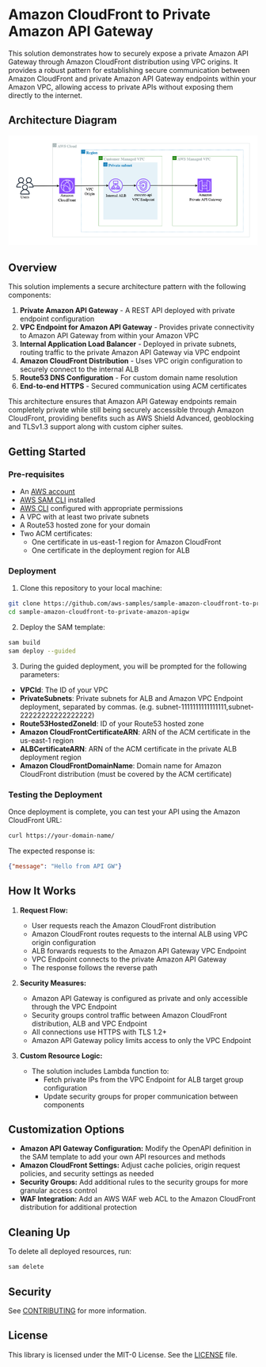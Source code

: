 # Amazon CloudFront to Private Amazon API Gateway

This solution demonstrates how to securely expose a private Amazon API Gateway through Amazon CloudFront distribution using VPC origins. It provides a robust pattern for establishing secure communication between Amazon CloudFront and private Amazon API Gateway endpoints within your Amazon VPC, allowing access to private APIs without exposing them directly to the internet.

## Architecture Diagram

![Architecture Diagram](./docs/architecture.png)

## Overview

This solution implements a secure architecture pattern with the following components:

1. **Private Amazon API Gateway** - A REST API deployed with private endpoint configuration
2. **VPC Endpoint for Amazon API Gateway** - Provides private connectivity to Amazon API Gateway from within your Amazon VPC
3. **Internal Application Load Balancer** - Deployed in private subnets, routing traffic to the private Amazon API Gateway via VPC endpoint
4. **Amazon CloudFront Distribution** - Uses VPC origin configuration to securely connect to the internal ALB
5. **Route53 DNS Configuration** - For custom domain name resolution
6. **End-to-end HTTPS** - Secured communication using ACM certificates

This architecture ensures that Amazon API Gateway endpoints remain completely private while still being securely accessible through Amazon CloudFront, providing benefits such as AWS Shield Advanced, geoblocking and TLSv1.3 support along with custom cipher suites.

## Getting Started

### Pre-requisites

* An [AWS account](https://docs.aws.amazon.com/accounts/latest/reference/manage-acct-creating.html)
* [AWS SAM CLI](https://docs.aws.amazon.com/serverless-application-model/latest/developerguide/serverless-sam-cli-install.html) installed
* [AWS CLI](https://docs.aws.amazon.com/cli/latest/userguide/getting-started-install.html) configured with appropriate permissions
* A VPC with at least two private subnets
* A Route53 hosted zone for your domain
* Two ACM certificates:
  * One certificate in us-east-1 region for Amazon CloudFront
  * One certificate in the deployment region for ALB

### Deployment

1. Clone this repository to your local machine:

```bash
git clone https://github.com/aws-samples/sample-amazon-cloudfront-to-private-amazon-apigw.git  
cd sample-amazon-cloudfront-to-private-amazon-apigw
```

2. Deploy the SAM template:

```bash
sam build
sam deploy --guided
```

3. During the guided deployment, you will be prompted for the following parameters:

* **VPCId**: The ID of your VPC
* **PrivateSubnets**: Private subnets for ALB and Amazon VPC Endpoint deployment, separated by commas. (e.g. subnet-1111111111111111,subnet-22222222222222222)
* **Route53HostedZoneId**: ID of your Route53 hosted zone
* **Amazon CloudFrontCertificateARN**: ARN of the ACM certificate in the us-east-1 region
* **ALBCertificateARN**: ARN of the ACM certificate in the private ALB deployment region
* **Amazon CloudFrontDomainName**: Domain name for Amazon CloudFront distribution (must be covered by the ACM certificate)

### Testing the Deployment

Once deployment is complete, you can test your API using the Amazon CloudFront URL:

```bash
curl https://your-domain-name/
```

The expected response is:

```json
{"message": "Hello from API GW"}
```

## How It Works

1. **Request Flow:**
   * User requests reach the Amazon CloudFront distribution
   * Amazon CloudFront routes requests to the internal ALB using VPC origin configuration
   * ALB forwards requests to the Amazon API Gateway VPC Endpoint
   * VPC Endpoint connects to the private Amazon API Gateway
   * The response follows the reverse path

2. **Security Measures:**
   * Amazon API Gateway is configured as private and only accessible through the VPC Endpoint
   * Security groups control traffic between Amazon CloudFront distribution, ALB and VPC Endpoint
   * All connections use HTTPS with TLS 1.2+
   * Amazon API Gateway policy limits access to only the VPC Endpoint

3. **Custom Resource Logic:**
   * The solution includes Lambda function to:
     * Fetch private IPs from the VPC Endpoint for ALB target group configuration
     * Update security groups for proper communication between components

## Customization Options

* **Amazon API Gateway Configuration:** Modify the OpenAPI definition in the SAM template to add your own API resources and methods
* **Amazon CloudFront Settings:** Adjust cache policies, origin request policies, and security settings as needed
* **Security Groups:** Add additional rules to the security groups for more granular access control
* **WAF Integration:** Add an AWS WAF web ACL to the Amazon CloudFront distribution for additional protection

## Cleaning Up

To delete all deployed resources, run:

```bash
sam delete
```


## Security

See [CONTRIBUTING](./CONTRIBUTING.md#security-issue-notifications) for more information.

## License

This library is licensed under the MIT-0 License. See the [LICENSE](./LICENSE) file.
